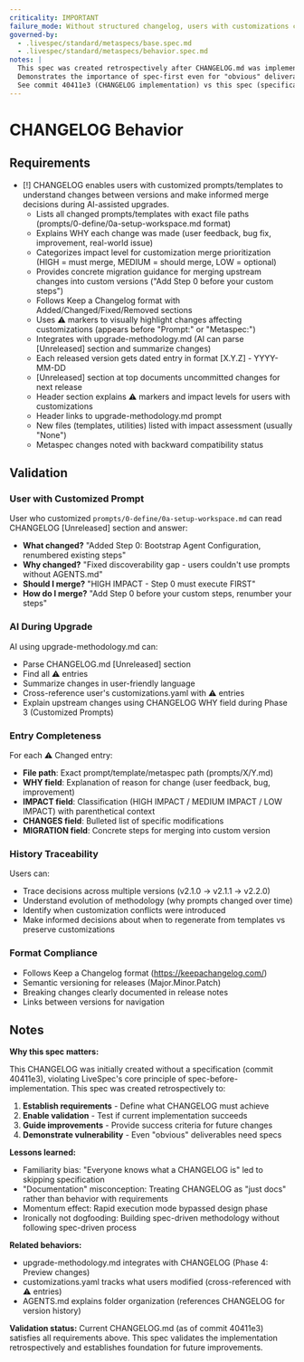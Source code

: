```yaml
---
criticality: IMPORTANT
failure_mode: Without structured changelog, users with customizations cannot understand version changes or make informed merge decisions during upgrades, leading to broken custom prompts or missed critical improvements
governed-by:
  - .livespec/standard/metaspecs/base.spec.md
  - .livespec/standard/metaspecs/behavior.spec.md
notes: |
  This spec was created retrospectively after CHANGELOG.md was implemented.
  Demonstrates the importance of spec-first even for "obvious" deliverables.
  See commit 40411e3 (CHANGELOG implementation) vs this spec (specification).
---
```


# CHANGELOG Behavior

## Requirements
- [!] CHANGELOG enables users with customized prompts/templates to understand changes between versions and make informed merge decisions during AI-assisted upgrades.
  - Lists all changed prompts/templates with exact file paths (prompts/0-define/0a-setup-workspace.md format)
  - Explains WHY each change was made (user feedback, bug fix, improvement, real-world issue)
  - Categorizes impact level for customization merge prioritization (HIGH = must merge, MEDIUM = should merge, LOW = optional)
  - Provides concrete migration guidance for merging upstream changes into custom versions ("Add Step 0 before your custom steps")
  - Follows Keep a Changelog format with Added/Changed/Fixed/Removed sections
  - Uses ⚠️ markers to visually highlight changes affecting customizations (appears before "Prompt:" or "Metaspec:")
  - Integrates with upgrade-methodology.md (AI can parse [Unreleased] section and summarize changes)
  - Each released version gets dated entry in format [X.Y.Z] - YYYY-MM-DD
  - [Unreleased] section at top documents uncommitted changes for next release
  - Header section explains ⚠️ markers and impact levels for users with customizations
  - Header links to upgrade-methodology.md prompt
  - New files (templates, utilities) listed with impact assessment (usually "None")
  - Metaspec changes noted with backward compatibility status

## Validation

### User with Customized Prompt
User who customized `prompts/0-define/0a-setup-workspace.md` can read CHANGELOG [Unreleased] section and answer:
- **What changed?** "Added Step 0: Bootstrap Agent Configuration, renumbered existing steps"
- **Why changed?** "Fixed discoverability gap - users couldn't use prompts without AGENTS.md"
- **Should I merge?** "HIGH IMPACT - Step 0 must execute FIRST"
- **How do I merge?** "Add Step 0 before your custom steps, renumber your steps"

### AI During Upgrade
AI using upgrade-methodology.md can:
- Parse CHANGELOG.md [Unreleased] section
- Find all ⚠️ entries
- Summarize changes in user-friendly language
- Cross-reference user's customizations.yaml with ⚠️ entries
- Explain upstream changes using CHANGELOG WHY field during Phase 3 (Customized Prompts)

### Entry Completeness
For each ⚠️ Changed entry:
- **File path**: Exact prompt/template/metaspec path (prompts/X/Y.md)
- **WHY field**: Explanation of reason for change (user feedback, bug, improvement)
- **IMPACT field**: Classification (HIGH IMPACT / MEDIUM IMPACT / LOW IMPACT) with parenthetical context
- **CHANGES field**: Bulleted list of specific modifications
- **MIGRATION field**: Concrete steps for merging into custom version

### History Traceability
Users can:
- Trace decisions across multiple versions (v2.1.0 → v2.1.1 → v2.2.0)
- Understand evolution of methodology (why prompts changed over time)
- Identify when customization conflicts were introduced
- Make informed decisions about when to regenerate from templates vs preserve customizations

### Format Compliance
- Follows Keep a Changelog format (https://keepachangelog.com/)
- Semantic versioning for releases (Major.Minor.Patch)
- Breaking changes clearly documented in release notes
- Links between versions for navigation

## Notes

**Why this spec matters:**

This CHANGELOG was initially created without a specification (commit 40411e3), violating LiveSpec's core principle of spec-before-implementation. This spec was created retrospectively to:

1. **Establish requirements** - Define what CHANGELOG must achieve
2. **Enable validation** - Test if current implementation succeeds
3. **Guide improvements** - Provide success criteria for future changes
4. **Demonstrate vulnerability** - Even "obvious" deliverables need specs

**Lessons learned:**

- Familiarity bias: "Everyone knows what a CHANGELOG is" led to skipping specification
- "Documentation" misconception: Treating CHANGELOG as "just docs" rather than behavior with requirements
- Momentum effect: Rapid execution mode bypassed design phase
- Ironically not dogfooding: Building spec-driven methodology without following spec-driven process

**Related behaviors:**
- upgrade-methodology.md integrates with CHANGELOG (Phase 4: Preview changes)
- customizations.yaml tracks what users modified (cross-referenced with ⚠️ entries)
- AGENTS.md explains folder organization (references CHANGELOG for version history)

**Validation status:**
Current CHANGELOG.md (as of commit 40411e3) satisfies all requirements above. This spec validates the implementation retrospectively and establishes foundation for future improvements.
